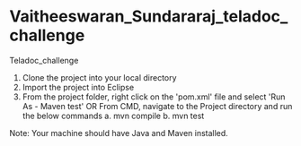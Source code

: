 # Vaitheeswaran_Sundararaj_teladoc_challenge
Teladoc_challenge
1. Clone the project into your local directory 
2. Import the project into Eclipse
3. From the project folder, right click on the 'pom.xml' file and select 'Run As - Maven test'
OR
From CMD, navigate to the Project directory and run the below commands
a.	mvn compile
b.	mvn test

Note: Your machine should have Java and Maven installed.
